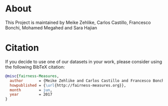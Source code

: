 # About

This Project is maintained by Meike Zehlike, Carlos Castillo, Francesco Bonchi, Mohamed Megahed and Sara Hajian 

# Citation
If you decide to use one of our datasets in your work, please consider using the following BibTeX citation:

```bibtex
@misc{fairness-Measures,
  author       = {Meike Zehlike and Carlos Castillo and Francesco Bonchi and Sara Hajian and Mohamed Megahed},
  howpublished = {\url{http://fairness-measures.org}},
  month        = jun,
  year         = 2017
}
```